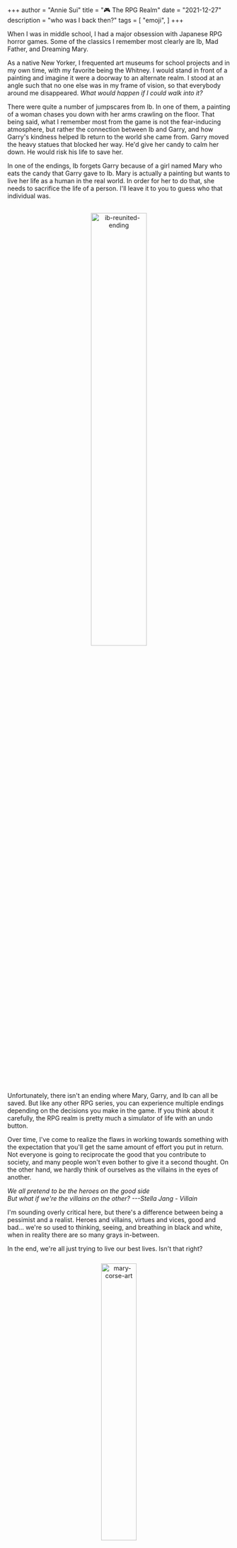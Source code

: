 +++
author = "Annie Sui"
title = "🎮 The RPG Realm"
date = "2021-12-27"
description = "who was I back then?"
tags = [
    "emoji",
]
+++

When I was in middle school, I had a major obsession with Japanese RPG horror games. Some of the classics I remember most clearly are Ib, Mad Father, and Dreaming Mary.

As a native New Yorker, I frequented art museums for school projects and in my own time, with my favorite being the Whitney. I would stand in front of a painting and imagine it were a doorway to an alternate realm. I stood at an angle such that no one else was in my frame of vision, so that everybody around me disappeared. <i> What would happen if I could walk into it? </i> 

There were quite a number of jumpscares from Ib. In one of them, a painting of a woman chases you down with her arms crawling on the floor. That being said, what I remember most from the game is not the fear-inducing atmosphere, but rather the connection between Ib and Garry, and how Garry's kindness helped Ib return to the world she came from. Garry moved the heavy statues that blocked her way. He'd give her candy to calm her down. He would risk his life to save her. 

In one of the endings, Ib forgets Garry because of a girl named Mary who eats the candy that Garry gave to Ib. Mary is actually a painting but wants to live her life as a human in the real world. In order for her to do that, she needs to sacrifice the life of a person. I'll leave it to you to guess who that individual was.


<div id="ib-reunited-section" style="text-align: center; margin-top: 30px; margin-bottom: 30px">
	<p><img src="/ib-reunited-ending.png" alt="ib-reunited-ending" width="50%"/></p>
</div>
Unfortunately, there isn't an ending where Mary, Garry, and Ib can all be saved. But like any other RPG series, you can experience multiple endings depending on the decisions you make in the game. If you think about it carefully, the RPG realm is pretty much a simulator of life with an undo button.

Over time, I've come to realize the flaws in working towards something with the expectation that you'll get the same amount of effort you put in return. Not everyone is going to reciprocate the good that you contribute to society, and many people won't even bother to give it a second thought. On the other hand, we hardly think of ourselves as the villains in the eyes of another. 

<i> We all pretend to be the heroes on the good side <br> 
	But what if we're the villains on the other? ---Stella Jang - Villain
</i>


I'm sounding overly critical here, but there's a difference between being a pessimist and a realist. Heroes and villains, virtues and vices, good and bad... we're so used to thinking, seeing, and breathing in black and white, when in reality there are so many grays in-between. 

In the end, we're all just trying to live our best lives. Isn't that right?

<div id="mary-corse-section" style="text-align: center; margin-top: 25px; margin-bottom: 20px">
	<p><img src="/mary-corse.jpg" alt="mary-corse-art" width="40%"/></p>
</div>

<i> The one I chased and grasped was the cruel binary system. <br>
	I want to be fascinated by the place where dreams continue---the world. <br>
	I was drowning, deeper than the sea.
</i>

---sasakure.UK - Little Cry of the Abyss (feat. Toki Asako)

<br>
🎵 Songs I listened to while writing this:

Porter Robinson - Something Comforting <br>
JVNA LIVE - Dimensions